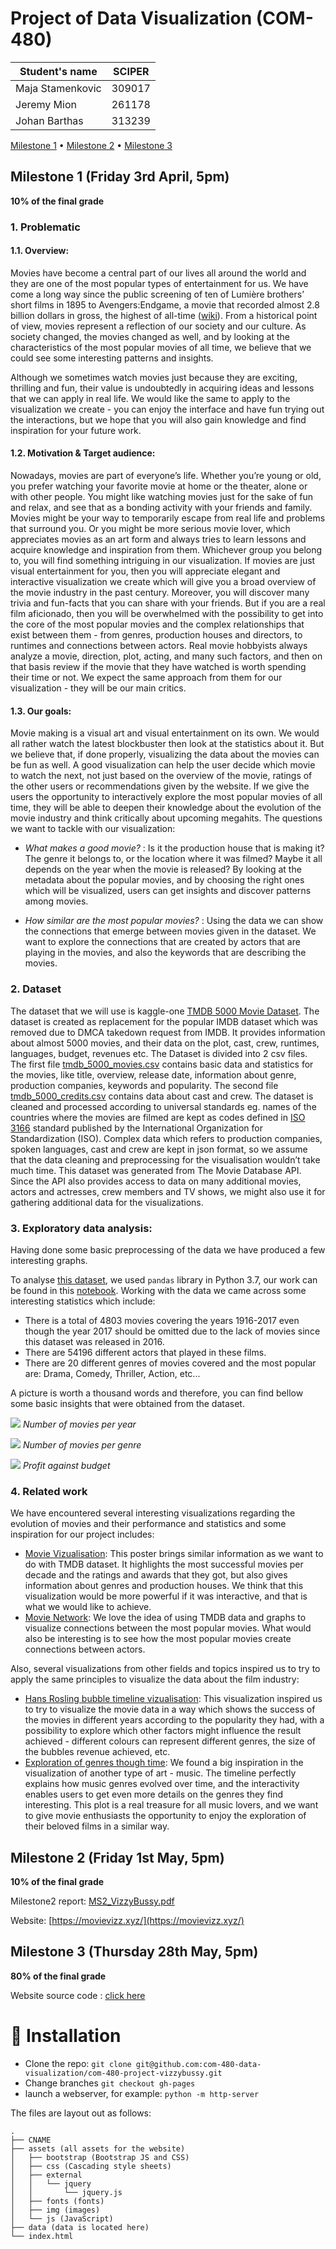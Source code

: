 # Project of Data Visualization (COM-480)

| Student's name | SCIPER |
| -------------- | ------ |
| Maja Stamenkovic | 309017 |
| Jeremy Mion | 261178 |
| Johan Barthas | 313239 |

[Milestone 1](#milestone-1-friday-3rd-april-5pm) • [Milestone 2](#milestone-2-friday-1st-may-5pm) • [Milestone 3](#milestone-3-thursday-28th-may-5pm)

## Milestone 1 (Friday 3rd April, 5pm)

**10% of the final grade**


### 1. Problematic
#### 1.1. Overview:

Movies have become a central part of our lives all around the world and they are one of the most popular types of entertainment for us. We have come a long way since the public screening of ten of Lumière brothers’ short films in 1895 to Avengers:Endgame, a movie that recorded almost 2.8 billion dollars in gross, the highest of all-time ([wiki](https://en.wikipedia.org/wiki/List_of_highest-grossing_films)). From a historical point of view, movies represent a reflection of our society and our culture. As society changed, the movies changed as well, and by looking at the characteristics of the most popular movies of all time, we believe that we could see some interesting patterns and insights.

Although we sometimes watch movies just because they are exciting, thrilling and fun, their value is undoubtedly in acquiring ideas and lessons that we can apply in real life. We would like the same to apply to the visualization we create - you can enjoy the interface and have fun trying out the interactions, but we hope that you will also gain knowledge and find inspiration for your future work.

#### 1.2. Motivation & Target audience:

Nowadays, movies are part of everyone’s life. Whether you’re young or old, you prefer watching your favorite movie at home or the theater, alone or with other people. You might like watching movies just for the sake of fun and relax, and see that as a bonding activity with your friends and family. Movies might be your way to temporarily escape from real life and problems that surround you. Or you might be more serious movie lover, which appreciates movies as an art form and always tries to learn lessons and acquire knowledge and inspiration from them. Whichever group you belong to, you will find something intriguing in our visualization. If movies are just visual entertainment for you, then you will appreciate elegant and interactive visualization we create which will give you a broad overview of the movie industry in the past century. Moreover, you will discover many trivia and fun-facts that you can share with your friends. But if you are a real film aficionado, then you will be overwhelmed with the possibility to get into the core of the most popular movies and the complex relationships that exist between them - from genres, production houses and directors, to runtimes and connections between actors. Real movie hobbyists always analyze a movie, direction, plot, acting, and many such factors, and then on that basis review if the movie that they have watched is worth spending their time or not. We expect the same approach from them for our visualization - they will be our main critics.

#### 1.3. Our goals:

Movie making is a visual art and visual entertainment on its own. We would all rather watch the latest blockbuster then look at the statistics about it. But we believe that, if done properly, visualizing the data about the movies can be fun as well. A good visualization can help the user decide which movie to watch the next, not just based on the overview of the movie, ratings of the other users or recommendations given by the website. If we give the users the opportunity to interactively explore the most popular movies of all time, they will be able to deepen their knowledge about the evolution of the movie industry and think critically about upcoming megahits.
The questions we want to tackle with our visualization:
* *What makes a good movie?* : Is it the production house that is making it? The genre it belongs to, or the location where it was filmed? Maybe it all depends on the year when the movie is released? By looking at the metadata about the popular movies, and by choosing the right ones which will be visualized, users can get insights and discover patterns among movies.


* *How similar are the most popular movies?* : Using the data we can show the connections that emerge between movies given in the dataset. We want to explore the connections that are created by actors that are playing in the movies, and also the keywords that are describing the movies. 

### 2. Dataset

The dataset that we will use is kaggle-one [TMDB 5000 Movie Dataset](https://www.kaggle.com/tmdb/tmdb-movie-metadata#tmdb_5000_movies.csv). The dataset is created as replacement for the popular IMDB dataset which was removed due to DMCA takedown request from IMDB. It provides information about almost 5000 movies, and their data on the plot, cast, crew, runtimes, languages,  budget, revenues etc. The Dataset is divided into 2 csv files. The first file [tmdb_5000_movies.csv](./data/tmdb_5000_movies.csv) contains basic data and statistics for the movies, like title, overview, release date, information about genre, production companies, keywords and popularity. The second file [tmdb_5000_credits.csv](./data/tmdb_5000_credits.csv) contains data about cast and crew. The dataset is cleaned and processed according to universal standards eg. names of the countries where the movies are filmed are kept as codes defined in  [ISO 3166](https://www.iso.org/iso-3166-country-codes.html) standard published by the International Organization for Standardization (ISO). Complex data which refers to production companies, spoken languages, cast and crew are kept in json format, so we assume that the data cleaning and preprocessing for the visualisation wouldn’t take much time.
This dataset was generated from The Movie Database API. Since the API also provides access to data on many additional movies, actors and actresses, crew members and TV shows, we might also use it for gathering additional data for the visualizations.

### 3. Exploratory data analysis:

Having done some basic preprocessing of the data we have produced a few interesting graphs.

To analyse [this dataset](./data/), we used ```pandas``` library in Python 3.7, our work can be found in this [notebook](https://github.com/com-480-data-visualization/com-480-project-vizzybussy/blob/master/data_analysis.ipynb).
Working with the data we came across some interesting statistics which include:
* There is a total of 4803 movies covering the years 1916-2017 even though the year 2017 should be omitted due to the lack of movies since this dataset was released in 2016.
* There are 54196 different actors that played in these films.
* There are 20 different genres of movies covered and the most popular are: Drama, Comedy, Thriller, Action, etc...

A picture is worth a thousand words and therefore, you can find bellow some basic insights that were obtained from the dataset.

![](./images/number_movies__per_year.png)
*Number of movies per year*

![](./images/num_movies_genre.png)
*Number of movies per genre*

![](./images/profit_budget.png)
*Profit against budget*

### 4. Related work

We have encountered several interesting visualizations regarding the evolution of movies and their performance and statistics and some inspiration for our project includes:
* [Movie Vizualisation](https://www.behance.net/gallery/44767671/100-Greatest-Movies-Data-Visualization): This poster brings similar information as we want to do with TMDB dataset. It highlights the most successful movies per decade and the ratings and awards that they got, but also gives information about genres and production houses. We think that this visualization would be more powerful if it was interactive, and that is what we would like to achieve.
* [Movie Network](http://bl.ocks.org/paulovn/9686202): We love the idea of using TMDB data and graphs to visualize connections between the most popular movies. What would also be interesting is to see how the most popular movies create connections between actors.

Also, several visualizations from other fields and topics inspired us to try to apply the same principles to visualize the data about the film industry:
* [Hans Rosling bubble timeline vizualisation](https://www.gapminder.org/tools/#$chart-type=bubbles): This visualization inspired us to try to visualize the movie data in a way which shows the success of the movies in different years according to the popularity they had, with a possibility to explore which other factors might influence the result achieved - different colours can represent different genres, the size of the bubbles revenue achieved, etc.
* [Exploration of genres though time](https://music-timeline.appspot.com/): We found a big inspiration in the visualization of another type of art - music. The timeline perfectly explains how music genres evolved over time, and the interactivity enables users to get even more details on the genres they find interesting. This plot is a real treasure for all music lovers, and we want to give movie enthusiasts the opportunity to enjoy the exploration of their beloved films in a similar way.


## Milestone 2 (Friday 1st May, 5pm)

**10% of the final grade**

Milestone2 report: [MS2_VizzyBussy.pdf](https://github.com/com-480-data-visualization/com-480-project-vizzybussy/blob/master/MS2_VizzyBussy.pdf)

Website: [https://movievizz.xyz/](https://movievizz.xyz/)



## Milestone 3 (Thursday 28th May, 5pm)

**80% of the final grade**

Website source code : [click here](https://github.com/com-480-data-visualization/com-480-project-vizzybussy/tree/gh-pages)


# 🚀 Installation

* Clone the repo: `git clone git@github.com:com-480-data-visualization/com-480-project-vizzybussy.git`
* Change branches `git checkout gh-pages`
* launch a webserver, for example: `python -m http-server`

The files are layout out as follows:
```
.
├── CNAME
├── assets (all assets for the website)
│   ├── bootstrap (Bootstrap JS and CSS)
│   ├── css (Cascading style sheets)
│   ├── external
│   │   └── jquery
│   │       └── jquery.js
│   ├── fonts (fonts)
│   ├── img (images)
│   └── js (JavaScript)
├── data (data is located here)
└── index.html
```
